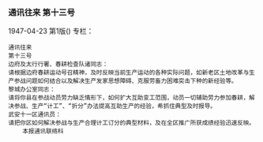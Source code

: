 ### 通讯往来  第十三号

1947-04-23
第1版()
专栏：

    通讯往来
    第十三号
    边府及太行行署、春耕检查队诸同志：
    请根据边府春耕运动号召精神，及时反映当前生产运动的各种实际问题，如新老区土地改革与生产参战问题如何结合以及解决生产发家思想障碍、克服劳畜力困难突击下种的新经验等。
    黎城办公室同志：
    请将你县在参战动员劳力缺乏情形下，如何扩大互助变工范围，动员一切辅助劳力参加春耕，解决参战、生产“计工”、“折分”办法提高互助生产的经验，希抓住典型及时报导。
    武安十一区通讯员：
    请把你区如何解决参战与生产合理计工订分的典型材料，及在全区推广所获成绩经验迅速反映。
        本报通讯联络科
